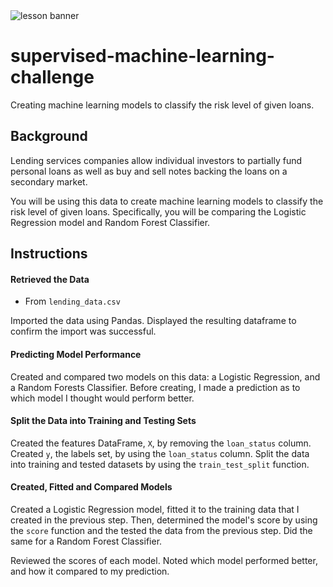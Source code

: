 <div id="bootcamp"><img src="https://static.bc-edx.com/data/dl-1-1/m19/lms/img/banner.jpg" alt="lesson banner" />

# supervised-machine-learning-challenge
Creating machine learning models to classify the risk level of given loans.

## Background

Lending services companies allow individual investors to partially fund personal loans as well as buy and sell notes backing the loans on a secondary market.

You will be using this data to create machine learning models to classify the risk level of given loans. Specifically, you will be comparing the Logistic Regression model and Random Forest Classifier.

## Instructions

#### Retrieved the Data

* From `lending_data.csv`

Imported the data using Pandas. Displayed the resulting dataframe to confirm the import was successful.

#### Predicting Model Performance

Created and compared two models on this data: a Logistic Regression, and a Random Forests Classifier. Before creating, I made a prediction as to which model I thought would perform better.

#### Split the Data into Training and Testing Sets

Created the features DataFrame, `X`, by removing the `loan_status` column. Created `y`, the labels set, by using the `loan_status` column. Split the data into training and tested datasets by using the `train_test_split` function.

#### Created, Fitted and Compared Models

Created a Logistic Regression model, fitted it to the training data that I created in the previous step. Then, determined the model's score by using the `score` function and the tested the data from the previous step. Did the same for a Random Forest Classifier.

Reviewed the scores of each model. Noted which model performed better, and how it compared to my prediction.